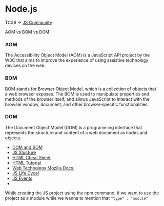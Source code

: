 # Node.js

TC39 ->  [JS Cummunity](https://tc39.es/)

AOM vs BOM vs DOM

### AOM
The Accessibility Object Model (AOM) is a JavaScript API project by the W3C that aims to improve the experience of using assistive technology devices on the web.

### BOM
BOM stands for Browser Object Model, which is a collection of objects that a web browser exposes. The BOM is used to manipulate properties and methods of the browser itself, and allows JavaScript to interact with the browser window, document, and other browser-specific functionalities.

### DOM
The Document Object Model (DOM) is a programming interface that represents the structure and content of a web document as nodes and objects.

- [DOM and BOM ](https://medium.com/@fknussel/dom-bom-revisited-cf6124e2a816)
- [JS Stucture](https://blog.logrocket.com/how-browser-rendering-works-behind-scenes/)
- [HTML Cheat Sheet](https://docs.emmet.io/cheat-sheet/)
- [HTML Tutorial](https://www.tutorialrepublic.com/html-tutorial/)
- [Web Technology Mozilla Docs.](https://developer.mozilla.org/en-US/docs/Web/API)
- [JS Life Cycel](https://javascript.info/onload-ondomcontentloaded)
- [JS Events](https://javascript.info/introduction-browser-events)
- 

While creating the JS project using the npm command, if we want to use the project as a module while we wanna to mention that ``` "type" : "module" ```
